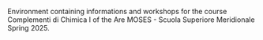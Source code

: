 Environment containing informations and workshops for the course Complementi di Chimica I of the Are MOSES - Scuola Superiore Meridionale Spring 2025.
